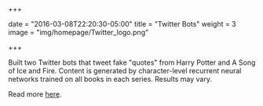 +++

date = "2016-03-08T22:20:30-05:00"
title = "Twitter Bots"
weight = 3
image = "img/homepage/Twitter_logo.png"

+++

Built two Twitter bots that tweet fake "quotes" from Harry Potter and A Song of Ice and Fire. Content is generated
by character-level recurrent neural networks trained on all books in each series. Results may vary. 

Read more [here](/post/twitter_bots).